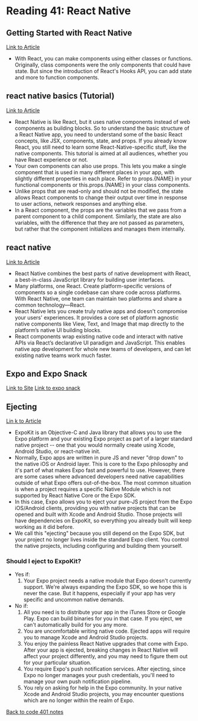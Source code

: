 # Reading 41: React Native

## Getting Started with React Native

[Link to Article](https://reactnative.dev/docs/getting-started)

- With React, you can make components using either classes or functions. Originally, class components were the only components that could have state. But since the introduction of React's Hooks API, you can add state and more to function components.

## react native basics (Tutorial)

[Link to Article](https://reactnative.dev/docs/tutorial)

- React Native is like React, but it uses native components instead of web components as building blocks. So to understand the basic structure of a React Native app, you need to understand some of the basic React concepts, like JSX, components, state, and props. If you already know React, you still need to learn some React-Native-specific stuff, like the native components. This tutorial is aimed at all audiences, whether you have React experience or not.
- Your own components can also use props. This lets you make a single component that is used in many different places in your app, with slightly different properties in each place. Refer to props.{NAME} in your functional components or this.props.{NAME} in your class components.
- Unlike props that are read-only and should not be modified, the state allows React components to change their output over time in response to user actions, network responses and anything else.
- In a React component, the props are the variables that we pass from a parent component to a child component. Similarly, the state are also variables, with the difference that they are not passed as parameters, but rather that the component initializes and manages them internally.

## react native

[Link to Article](https://reactnative.dev/)

- React Native combines the best parts of native development with React, a best-in-class JavaScript library for building user interfaces.
- Many platforms, one React. Create platform-specific versions of components so a single codebase can share code across platforms. With React Native, one team can maintain two platforms and share a common technology—React.
- React Native lets you create truly native apps and doesn't compromise your users' experiences. It provides a core set of platform agnostic native components like View, Text, and Image that map directly to the platform’s native UI building blocks.
- React components wrap existing native code and interact with native APIs via React’s declarative UI paradigm and JavaScript. This enables native app development for whole new teams of developers, and can let existing native teams work much faster.

## Expo and Expo Snack

[Link to Site](https://expo.io/)
[Link to expo snack](https://snack.expo.io/)

## Ejecting

[Lin k to Article](https://docs.expo.io/expokit/eject/?redirected)

- ExpoKit is an Objective-C and Java library that allows you to use the Expo platform and your existing Expo project as part of a larger standard native project -- one that you would normally create using Xcode, Android Studio, or react-native init.
- Normally, Expo apps are written in pure JS and never "drop down" to the native iOS or Android layer. This is core to the Expo philosophy and it's part of what makes Expo fast and powerful to use. However, there are some cases where advanced developers need native capabilities outside of what Expo offers out-of-the-box. The most common situation is when a project requires a specific Native Module which is not supported by React Native Core or the Expo SDK.
- In this case, Expo allows you to eject your pure-JS project from the Expo iOS/Android clients, providing you with native projects that can be opened and built with Xcode and Android Studio. Those projects will have dependencies on ExpoKit, so everything you already built will keep working as it did before.
- We call this "ejecting" because you still depend on the Expo SDK, but your project no longer lives inside the standard Expo client. You control the native projects, including configuring and building them yourself.

### Should I eject to ExpoKit?

- Yes if:
  1. Your Expo project needs a native module that Expo doesn't currently support. We're always expanding the Expo SDK, so we hope this is never the case. But it happens, especially if your app has very specific and uncommon native demands.
- No if:
  1. All you need is to distribute your app in the iTunes Store or Google Play. Expo can build binaries for you in that case. If you eject, we can't automatically build for you any more.
  1. You are uncomfortable writing native code. Ejected apps will require you to manage Xcode and Android Studio projects.
  1. You enjoy the painless React Native upgrades that come with Expo. After your app is ejected, breaking changes in React Native will affect your project differently, and you may need to figure them out for your particular situation.
  1. You require Expo's push notification services. After ejecting, since Expo no longer manages your push credentials, you'll need to manage your own push notification pipeline.
  1. You rely on asking for help in the Expo community. In your native Xcode and Android Studio projects, you may encounter questions which are no longer within the realm of Expo.


[Back to code 401 notes](../401-Javascript.md)